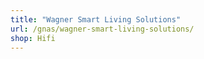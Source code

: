 ```yaml
---
title: "Wagner Smart Living Solutions"
url: /gnas/wagner-smart-living-solutions/
shop: Hifi
---
```

